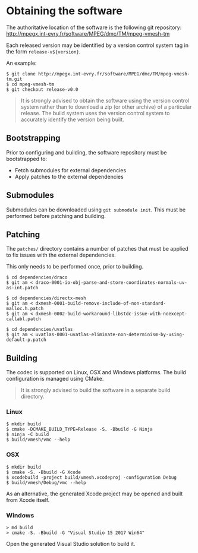Obtaining the software
======================

The authoritative location of the software is the following git
repository:
   <http://mpegx.int-evry.fr/software/MPEG/dmc/TM/mpeg-vmesh-tm>

Each released version may be identified by a version control system tag in
the form `release-v${version}`.

An example:

```console
$ git clone http://mpegx.int-evry.fr/software/MPEG/dmc/TM/mpeg-vmesh-tm.git
$ cd mpeg-vmesh-tm
$ git checkout release-v0.0
```

> It is strongly advised to obtain the software using the version control
> system rather than to download a zip (or other archive) of a particular
> release.  The build system uses the version control system to accurately
> identify the version being built.


Bootstrapping
-------------

Prior to configuring and building, the software repository must be
bootstrapped to:

* Fetch submodules for external dependencies
* Apply patches to the external dependencies


Submodules
----------

Submodules can be downloaded using `git submodule init`.  This must be
performed before patching and building.


Patching
--------

The `patches/` directory contains a number of patches that must be applied
to fix issues with the external dependencies.

This only needs to be performed once, prior to building.

```console
$ cd dependencies/draco
$ git am < draco-0001-io-obj-parse-and-store-coordinates-normals-uv-as-int.patch

$ cd dependencies/directx-mesh
$ git am < dxmesh-0001-build-remove-include-of-non-standard-malloc.h.patch
$ git am < dxmesh-0002-build-workaround-libstdc-issue-with-noexcept-callabl.patch

$ cd dependencies/uvatlas
$ git am < uvatlas-0001-uvatlas-eliminate-non-determinism-by-using-default-p.patch
```


Building
--------

The codec is supported on Linux, OSX and Windows platforms.  The build
configuration is managed using CMake.

> It is strongly advised to build the software in a separate build directory.

### Linux
```console
$ mkdir build
$ cmake -DCMAKE_BUILD_TYPE=Release -S. -Bbuild -G Ninja
$ ninja -C build
$ build/vmesh/vmc --help
```


### OSX
```console
$ mkdir build
$ cmake -S. -Bbuild -G Xcode
$ xcodebuild -project build/vmesh.xcodeproj -configuration Debug
$ build/vmesh/Debug/vmc --help
```

As an alternative, the generated Xcode project may be opened and built from
Xcode itself.

### Windows
```console
> md build
> cmake -S. -Bbuild -G "Visual Studio 15 2017 Win64"
```

Open the generated Visual Studio solution to build it.
